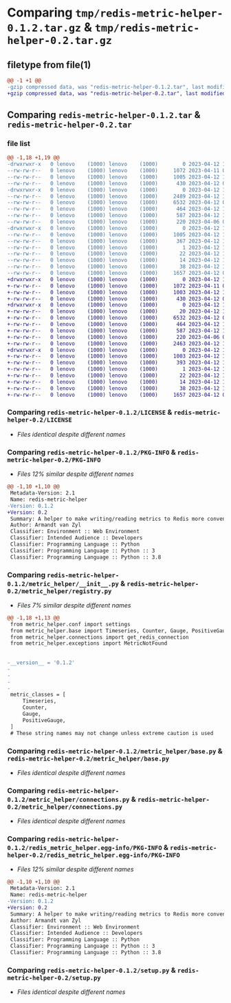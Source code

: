 # Comparing `tmp/redis-metric-helper-0.1.2.tar.gz` & `tmp/redis-metric-helper-0.2.tar.gz`

## filetype from file(1)

```diff
@@ -1 +1 @@
-gzip compressed data, was "redis-metric-helper-0.1.2.tar", last modified: Wed Apr 12 14:02:26 2023, max compression
+gzip compressed data, was "redis-metric-helper-0.2.tar", last modified: Wed Apr 12 14:11:12 2023, max compression
```

## Comparing `redis-metric-helper-0.1.2.tar` & `redis-metric-helper-0.2.tar`

### file list

```diff
@@ -1,18 +1,19 @@
-drwxrwxr-x   0 lenovo    (1000) lenovo    (1000)        0 2023-04-12 14:02:26.787831 redis-metric-helper-0.1.2/
--rw-rw-r--   0 lenovo    (1000) lenovo    (1000)     1072 2023-04-11 07:19:47.000000 redis-metric-helper-0.1.2/LICENSE
--rw-rw-r--   0 lenovo    (1000) lenovo    (1000)     1005 2023-04-12 14:02:26.787831 redis-metric-helper-0.1.2/PKG-INFO
--rw-rw-r--   0 lenovo    (1000) lenovo    (1000)      430 2023-04-12 08:06:26.000000 redis-metric-helper-0.1.2/README.md
-drwxrwxr-x   0 lenovo    (1000) lenovo    (1000)        0 2023-04-12 14:02:26.783831 redis-metric-helper-0.1.2/metric_helper/
--rw-rw-r--   0 lenovo    (1000) lenovo    (1000)     2489 2023-04-12 14:01:46.000000 redis-metric-helper-0.1.2/metric_helper/__init__.py
--rw-rw-r--   0 lenovo    (1000) lenovo    (1000)     6532 2023-04-12 08:54:36.000000 redis-metric-helper-0.1.2/metric_helper/base.py
--rw-rw-r--   0 lenovo    (1000) lenovo    (1000)      464 2023-04-12 14:01:26.000000 redis-metric-helper-0.1.2/metric_helper/conf.py
--rw-rw-r--   0 lenovo    (1000) lenovo    (1000)      587 2023-04-12 14:01:20.000000 redis-metric-helper-0.1.2/metric_helper/connections.py
--rw-rw-r--   0 lenovo    (1000) lenovo    (1000)      220 2023-04-06 09:20:32.000000 redis-metric-helper-0.1.2/metric_helper/exceptions.py
-drwxrwxr-x   0 lenovo    (1000) lenovo    (1000)        0 2023-04-12 14:02:26.787831 redis-metric-helper-0.1.2/redis_metric_helper.egg-info/
--rw-rw-r--   0 lenovo    (1000) lenovo    (1000)     1005 2023-04-12 14:02:26.000000 redis-metric-helper-0.1.2/redis_metric_helper.egg-info/PKG-INFO
--rw-rw-r--   0 lenovo    (1000) lenovo    (1000)      367 2023-04-12 14:02:26.000000 redis-metric-helper-0.1.2/redis_metric_helper.egg-info/SOURCES.txt
--rw-rw-r--   0 lenovo    (1000) lenovo    (1000)        1 2023-04-12 14:02:26.000000 redis-metric-helper-0.1.2/redis_metric_helper.egg-info/dependency_links.txt
--rw-rw-r--   0 lenovo    (1000) lenovo    (1000)       22 2023-04-12 14:02:26.000000 redis-metric-helper-0.1.2/redis_metric_helper.egg-info/requires.txt
--rw-rw-r--   0 lenovo    (1000) lenovo    (1000)       14 2023-04-12 14:02:26.000000 redis-metric-helper-0.1.2/redis_metric_helper.egg-info/top_level.txt
--rw-rw-r--   0 lenovo    (1000) lenovo    (1000)       38 2023-04-12 14:02:26.787831 redis-metric-helper-0.1.2/setup.cfg
--rw-rw-r--   0 lenovo    (1000) lenovo    (1000)     1657 2023-04-12 08:10:16.000000 redis-metric-helper-0.1.2/setup.py
+drwxrwxr-x   0 lenovo    (1000) lenovo    (1000)        0 2023-04-12 14:11:12.480736 redis-metric-helper-0.2/
+-rw-rw-r--   0 lenovo    (1000) lenovo    (1000)     1072 2023-04-11 07:19:47.000000 redis-metric-helper-0.2/LICENSE
+-rw-rw-r--   0 lenovo    (1000) lenovo    (1000)     1003 2023-04-12 14:11:12.480736 redis-metric-helper-0.2/PKG-INFO
+-rw-rw-r--   0 lenovo    (1000) lenovo    (1000)      430 2023-04-12 08:06:26.000000 redis-metric-helper-0.2/README.md
+drwxrwxr-x   0 lenovo    (1000) lenovo    (1000)        0 2023-04-12 14:11:12.476736 redis-metric-helper-0.2/metric_helper/
+-rw-rw-r--   0 lenovo    (1000) lenovo    (1000)       20 2023-04-12 14:10:31.000000 redis-metric-helper-0.2/metric_helper/__init__.py
+-rw-rw-r--   0 lenovo    (1000) lenovo    (1000)     6532 2023-04-12 08:54:36.000000 redis-metric-helper-0.2/metric_helper/base.py
+-rw-rw-r--   0 lenovo    (1000) lenovo    (1000)      464 2023-04-12 14:01:26.000000 redis-metric-helper-0.2/metric_helper/conf.py
+-rw-rw-r--   0 lenovo    (1000) lenovo    (1000)      587 2023-04-12 14:01:20.000000 redis-metric-helper-0.2/metric_helper/connections.py
+-rw-rw-r--   0 lenovo    (1000) lenovo    (1000)      220 2023-04-06 09:20:32.000000 redis-metric-helper-0.2/metric_helper/exceptions.py
+-rw-rw-r--   0 lenovo    (1000) lenovo    (1000)     2463 2023-04-12 14:09:16.000000 redis-metric-helper-0.2/metric_helper/registry.py
+drwxrwxr-x   0 lenovo    (1000) lenovo    (1000)        0 2023-04-12 14:11:12.480736 redis-metric-helper-0.2/redis_metric_helper.egg-info/
+-rw-rw-r--   0 lenovo    (1000) lenovo    (1000)     1003 2023-04-12 14:11:12.000000 redis-metric-helper-0.2/redis_metric_helper.egg-info/PKG-INFO
+-rw-rw-r--   0 lenovo    (1000) lenovo    (1000)      393 2023-04-12 14:11:12.000000 redis-metric-helper-0.2/redis_metric_helper.egg-info/SOURCES.txt
+-rw-rw-r--   0 lenovo    (1000) lenovo    (1000)        1 2023-04-12 14:11:12.000000 redis-metric-helper-0.2/redis_metric_helper.egg-info/dependency_links.txt
+-rw-rw-r--   0 lenovo    (1000) lenovo    (1000)       22 2023-04-12 14:11:12.000000 redis-metric-helper-0.2/redis_metric_helper.egg-info/requires.txt
+-rw-rw-r--   0 lenovo    (1000) lenovo    (1000)       14 2023-04-12 14:11:12.000000 redis-metric-helper-0.2/redis_metric_helper.egg-info/top_level.txt
+-rw-rw-r--   0 lenovo    (1000) lenovo    (1000)       38 2023-04-12 14:11:12.480736 redis-metric-helper-0.2/setup.cfg
+-rw-rw-r--   0 lenovo    (1000) lenovo    (1000)     1657 2023-04-12 08:10:16.000000 redis-metric-helper-0.2/setup.py
```

### Comparing `redis-metric-helper-0.1.2/LICENSE` & `redis-metric-helper-0.2/LICENSE`

 * *Files identical despite different names*

### Comparing `redis-metric-helper-0.1.2/PKG-INFO` & `redis-metric-helper-0.2/PKG-INFO`

 * *Files 12% similar despite different names*

```diff
@@ -1,10 +1,10 @@
 Metadata-Version: 2.1
 Name: redis-metric-helper
-Version: 0.1.2
+Version: 0.2
 Summary: A helper to make writing/reading metrics to Redis more convenient.
 Author: Armandt van Zyl
 Classifier: Environment :: Web Environment
 Classifier: Intended Audience :: Developers
 Classifier: Programming Language :: Python
 Classifier: Programming Language :: Python :: 3
 Classifier: Programming Language :: Python :: 3.8
```

### Comparing `redis-metric-helper-0.1.2/metric_helper/__init__.py` & `redis-metric-helper-0.2/metric_helper/registry.py`

 * *Files 7% similar despite different names*

```diff
@@ -1,18 +1,13 @@
 from metric_helper.conf import settings
 from metric_helper.base import Timeseries, Counter, Gauge, PositiveGauge
 from metric_helper.connections import get_redis_connection
 from metric_helper.exceptions import MetricNotFound
 
 
-__version__ = '0.1.2'
-
-
-
-
 metric_classes = [
     Timeseries,
     Counter,
     Gauge,
     PositiveGauge,
 ]
 # These string names may not change unless extreme caution is used
```

### Comparing `redis-metric-helper-0.1.2/metric_helper/base.py` & `redis-metric-helper-0.2/metric_helper/base.py`

 * *Files identical despite different names*

### Comparing `redis-metric-helper-0.1.2/metric_helper/connections.py` & `redis-metric-helper-0.2/metric_helper/connections.py`

 * *Files identical despite different names*

### Comparing `redis-metric-helper-0.1.2/redis_metric_helper.egg-info/PKG-INFO` & `redis-metric-helper-0.2/redis_metric_helper.egg-info/PKG-INFO`

 * *Files 12% similar despite different names*

```diff
@@ -1,10 +1,10 @@
 Metadata-Version: 2.1
 Name: redis-metric-helper
-Version: 0.1.2
+Version: 0.2
 Summary: A helper to make writing/reading metrics to Redis more convenient.
 Author: Armandt van Zyl
 Classifier: Environment :: Web Environment
 Classifier: Intended Audience :: Developers
 Classifier: Programming Language :: Python
 Classifier: Programming Language :: Python :: 3
 Classifier: Programming Language :: Python :: 3.8
```

### Comparing `redis-metric-helper-0.1.2/setup.py` & `redis-metric-helper-0.2/setup.py`

 * *Files identical despite different names*

